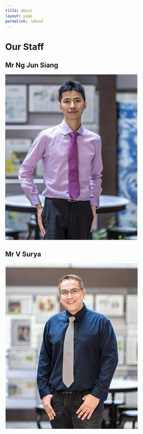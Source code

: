 ```yaml
---
title: About
layout: page
permalink: /about
---
```


# Our Staff

## Mr Ng Jun Siang

![Photograph of Mr Ng Jun Siang](/images/NYJC_NgJunSiang.jpg)

## Mr V Surya

![Photograph of Mr V Surya](/images/NYJC_VSurya.jpg)
